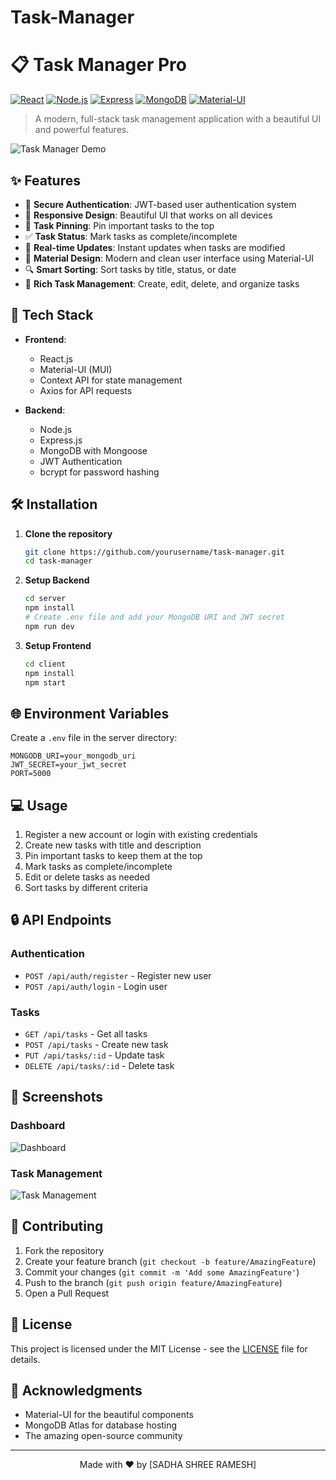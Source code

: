# Task-Manager
# 📋 Task Manager Pro

[![React](https://img.shields.io/badge/React-18.x-blue.svg)](https://reactjs.org/)
[![Node.js](https://img.shields.io/badge/Node.js-18.x-green.svg)](https://nodejs.org/)
[![Express](https://img.shields.io/badge/Express-4.x-lightgrey.svg)](https://expressjs.com/)
[![MongoDB](https://img.shields.io/badge/MongoDB-Latest-brightgreen.svg)](https://www.mongodb.com/)
[![Material-UI](https://img.shields.io/badge/MUI-v5-blue.svg)](https://mui.com/)

> A modern, full-stack task management application with a beautiful UI and powerful features.

![Task Manager Demo](demo-screenshot.png)

## ✨ Features

- 🔐 **Secure Authentication**: JWT-based user authentication system
- 📱 **Responsive Design**: Beautiful UI that works on all devices
- 📌 **Task Pinning**: Pin important tasks to the top
- ✅ **Task Status**: Mark tasks as complete/incomplete
- 🔄 **Real-time Updates**: Instant updates when tasks are modified
- 🎨 **Material Design**: Modern and clean user interface using Material-UI
- 🔍 **Smart Sorting**: Sort tasks by title, status, or date
- 📝 **Rich Task Management**: Create, edit, delete, and organize tasks

## 🚀 Tech Stack

- **Frontend**:
  - React.js
  - Material-UI (MUI)
  - Context API for state management
  - Axios for API requests

- **Backend**:
  - Node.js
  - Express.js
  - MongoDB with Mongoose
  - JWT Authentication
  - bcrypt for password hashing

## 🛠️ Installation

1. **Clone the repository**
   ```bash
   git clone https://github.com/yourusername/task-manager.git
   cd task-manager
   ```

2. **Setup Backend**
   ```bash
   cd server
   npm install
   # Create .env file and add your MongoDB URI and JWT secret
   npm run dev
   ```

3. **Setup Frontend**
   ```bash
   cd client
   npm install
   npm start
   ```

## 🌐 Environment Variables

Create a `.env` file in the server directory:

```env
MONGODB_URI=your_mongodb_uri
JWT_SECRET=your_jwt_secret
PORT=5000
```

## 💻 Usage

1. Register a new account or login with existing credentials
2. Create new tasks with title and description
3. Pin important tasks to keep them at the top
4. Mark tasks as complete/incomplete
5. Edit or delete tasks as needed
6. Sort tasks by different criteria

## 🔒 API Endpoints

### Authentication
- `POST /api/auth/register` - Register new user
- `POST /api/auth/login` - Login user

### Tasks
- `GET /api/tasks` - Get all tasks
- `POST /api/tasks` - Create new task
- `PUT /api/tasks/:id` - Update task
- `DELETE /api/tasks/:id` - Delete task

## 📱 Screenshots

### Dashboard
![Dashboard](dashboard.png)

### Task Management
![Task Management](task-management.png)

## 🤝 Contributing

1. Fork the repository
2. Create your feature branch (`git checkout -b feature/AmazingFeature`)
3. Commit your changes (`git commit -m 'Add some AmazingFeature'`)
4. Push to the branch (`git push origin feature/AmazingFeature`)
5. Open a Pull Request

## 📄 License

This project is licensed under the MIT License - see the [LICENSE](LICENSE) file for details.

## 👏 Acknowledgments

- Material-UI for the beautiful components
- MongoDB Atlas for database hosting
- The amazing open-source community

---

<div align="center">
  Made with ❤️ by [SADHA SHREE RAMESH]
</div>
